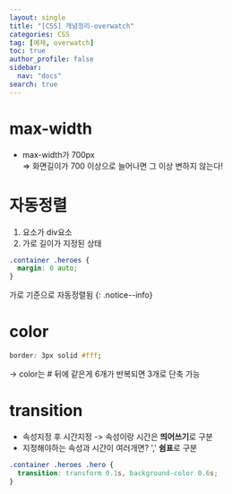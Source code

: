```yaml
---
layout: single
title: "[CSS] 개념정리-overwatch"
categories: CSS
tag: [예제, overwatch]
toc: true
author_profile: false
sidebar:
  nav: "docs"
search: true
---
```


# max-width

- max-width가 700px  
  => 화면길이가 700 이상으로 늘어나면 그 이상 변하지 않는다!

# 자동정렬

1. 요소가 div요소
1. 가로 길이가 지정된 상태

```css
.container .heroes {
  margin: 0 auto;
}
```

가로 기준으로 자동정렬됨
{: .notice--info}

# color

```css
border: 3px solid #fff;
```

-> color는 # 뒤에 같은게 6개가 반복되면 3개로 단축 가능

# transition

- 속성지정 후 시간지정 -> 속성이랑 시간은 **띄어쓰기**로 구분
- 지정해야하는 속성과 시간이 여러개면? ',' **쉼표**로 구분

```css
.container .heroes .hero {
  transition: transform 0.1s, background-color 0.6s;
}
```
